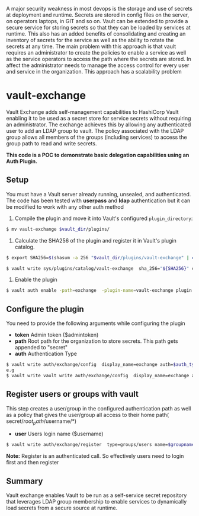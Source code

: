 A major security weakness in most devops is the storage and use of secrets at deployment and runtime. Secrets are stored in config files on the server, on operators laptops, in GIT and so on. Vault can be extended to provide a secure service for storing secrets so that they can be loaded by services at runtime. This also has an added benefits of consolidating and creating an inventory of secrets for the service as well as the ability to rotate the secrets at any time.
The main problem with this approach is that vault requires an administrator to create the policies to enable a service as well as the service operators to access the path where the secrets are stored. In affect the administrator needs to manage the access control for every user and service in the organization. This approach has a scalability problem


# vault-exchange
Vault Exchange adds self-management capabilities to HashiCorp Vault enabling it to be used as a secret store for service secrets without requiring an administrator. The exchange achieves this by allowing any authenticated user to add an LDAP group to vault. The policy associated with the LDAP group allows all members of the groups (including services) to access the group path to read and write secrets.

**This code is a POC to demonstrate basic delegation capabilities using an Auth Plugin.**

## Setup
You must have a Vault server already running, unsealed, and authenticated. The code has been tested with **userpass** and **ldap**      authentication but it can be modified to work with any other auth method

1. Compile the plugin and move it into Vault's configured `plugin_directory`:

  ```sh
  $ mv vault-exchange $vault_dir/plugins/
  ```

1. Calculate the SHA256 of the plugin and register it in Vault's plugin catalog.

  ```sh
  $ export SHA256=$(shasum -a 256 "$vault_dir/plugins/vault-exchange" | cut -d' ' -f1)

  $ vault write sys/plugins/catalog/vault-exchange  sha_256="${SHA256}" command="vault-exchange"
  ```

1. Enable the plugin

  ```sh
  $ vault auth enable -path=exchange  -plugin-name=vault-exchange plugin
  ```

## Configure the plugin 
You need to provide the following arguments while configuring the plugin
* **token** Admin token ($admintoken)
* **path** Root path for the organization to store secrets. This path gets appended to "secret" 
* **auth** Authentication Type 

```sh
$ vault write auth/exchange/config  display_name=exchange auth=$auth_type path=$root_path token=$roottoken
e.g
$ vault write vault write auth/exchange/config  display_name=exchange auth=ldap path=mycompany/myorg token=$roottoken debug=1
```
## Register users or groups with vault
This step creates a user/group in the configured authentication path as well as a policy that gives the user/group all access to their home path(  secret/$root_path/$username/*)
* **user** Users login name ($username)
```sh
$ vault write auth/exchange/register  type=groups/users name=$groupname/$username
```
**Note:** Register is an authenticated call. So effectively users need to login first and then register

## Summary
Vault exchange enables Vault to be run as a self-service secret repository that leverages LDAP group membership to enable services to dynamically load secrets from a secure source at runtime.


